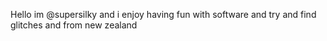 Hello im @supersilky and i enjoy having fun with software and try and find glitches and
from new zealand 
